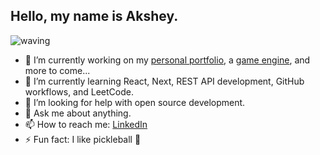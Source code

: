 ## Hello, my name is Akshey.
![waving](https://github.com/user-attachments/assets/289852cc-9a61-4d71-8ecf-bf4ab60068fa)

- 🔭 I’m currently working on my [personal portfolio](https://aksheyd.github.io), a [game engine](https://www.github.com/aksheyd/game-engine), and more to come...
- 🌱 I’m currently learning React, Next, REST API development, GitHub workflows, and LeetCode.  
- 🤔 I’m looking for help with open source development.
- 💬 Ask me about anything.
- 📫 How to reach me: [LinkedIn](https://linkedin.com/in/aksheydeokule)
- ⚡ Fun fact: I like pickleball 🥒
